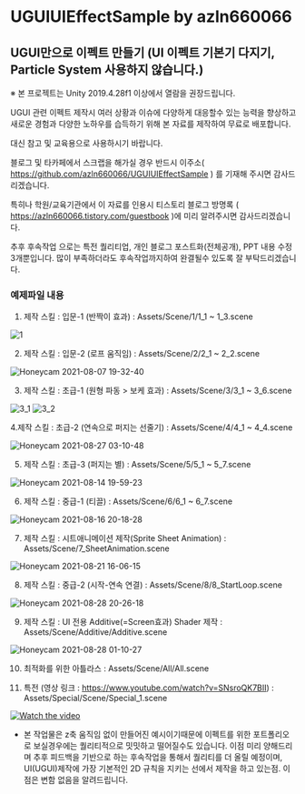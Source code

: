 # UGUIUIEffectSample by azln660066

## UGUI만으로 이펙트 만들기 (UI 이펙트 기본기 다지기, Particle System 사용하지 않습니다.)

※ 본 프로젝트는 Unity 2019.4.28f1 이상에서 열람을 권장드립니다.




UGUI 관련 이펙트 제작시 여러 상황과 이슈에 다양하게 대응할수 있는 능력을 향상하고 새로운 경험과 다양한 노하우를 습득하기 위해 본 자료를 제작하여 무료로 배포합니다.




대신 참고 및 교육용으로 사용하시기 바랍니다.




블로그 및 타카페에서 스크랩을 해가실 경우 
반드시 이주소( https://github.com/azln660066/UGUIUIEffectSample ) 를
기재해 주시면 감사드리겠습니다.





특히나 학원/교육기관에서 이 자료를 인용시 티스토리 블로그 방명록   ( https://azln660066.tistory.com/guestbook )에 미리 알려주시면 감사드리겠습니다.




추후 후속작업 으로는 특전 퀄리티업, 개인 블로그 포스트화(전체공개), PPT 내용 수정 3개뿐입니다.
많이 부족하더라도 후속작업까지하여 완결될수 있도록 잘 부탁드리겠습니다.








### 예제파일 내용 ###



1. 제작 스킬 : 입문-1 (반짝이 효과) : Assets/Scene/1/1_1 ~ 1_3.scene

![1](https://user-images.githubusercontent.com/89733246/132146530-db0954ee-6c56-4e39-864e-e214257d52e4.gif)





2. 제작 스킬 : 입문-2 (로프 움직임) : Assets/Scene/2/2_1 ~ 2_2.scene

![Honeycam 2021-08-07 19-32-40](https://user-images.githubusercontent.com/89733246/132146630-322546ae-f5f5-4902-934b-4f4317f3fd2b.gif)




3. 제작 스킬 : 초급-1 (원형 파동 > 보케 효과) : Assets/Scene/3/3_1 ~ 3_6.scene

![3_1](https://user-images.githubusercontent.com/89733246/132146877-75297d45-45b0-4750-863c-6e67a4e024bd.gif) ![3_2](https://user-images.githubusercontent.com/89733246/132146882-7aaff27b-f2e9-4897-b208-091a9d85fd24.gif)




4.제작 스킬 : 초급-2 (연속으로 퍼지는 선줄기) : Assets/Scene/4/4_1 ~ 4_4.scene

![Honeycam 2021-08-27 03-10-48](https://user-images.githubusercontent.com/89733246/132146921-69198fcb-2c72-41b3-8850-0230a34af5de.gif)





5. 제작 스킬 : 초급-3 (퍼지는 별) : Assets/Scene/5/5_1 ~ 5_7.scene

![Honeycam 2021-08-14 19-59-23](https://user-images.githubusercontent.com/89733246/132146982-040ef70a-6e2f-45b3-9d3a-804c71603363.gif)




6. 제작 스킬 : 중급-1 (티끌) : Assets/Scene/6/6_1 ~ 6_7.scene

![Honeycam 2021-08-16 20-18-28](https://user-images.githubusercontent.com/89733246/132147012-7c50160b-943b-49e7-a56e-efb2de715237.gif)




7. 제작 스킬 : 시트애니메이션 제작(Sprite Sheet Animation) : Assets/Scene/7_SheetAnimation.scene

![Honeycam 2021-08-21 16-06-15](https://user-images.githubusercontent.com/89733246/132147086-3f354830-c052-4a03-bb52-02fec68daec6.gif)




8. 제작 스킬 : 중급-2 (시작-연속 연결) : Assets/Scene/8/8_StartLoop.scene

![Honeycam 2021-08-28 20-26-18](https://user-images.githubusercontent.com/89733246/132147150-a6d7d8e4-f60c-48be-b586-e8089861c066.gif)





9. 제작 스킬 : UI 전용 Additive(=Screen효과) Shader 제작 : Assets/Scene/Additive/Additive.scene

![Honeycam 2021-08-28 01-10-27](https://user-images.githubusercontent.com/89733246/132147181-497b65ea-fe71-47e8-bea1-9a89415329a2.gif)




10. 최적화를 위한 아틀라스 : Assets/Scene/All/All.scene


11. 특전 (영상 링크 : https://www.youtube.com/watch?v=SNsroQK7BII) : Assets/Special/Scene/Special_1.scene

[![Watch the video](https://user-images.githubusercontent.com/89733246/133479284-6e80bf20-5b95-4fba-8b58-a32759da6719.png)](https://www.youtube.com/watch?v=SNsroQK7BII)


* 본 작업물은 z축 움직임 없이 만들어진 예시이기때문에 
이펙트를 위한 포트폴리오로 보실경우에는 퀄리티적으로 밋밋하고 떨어질수도 있습니다. 이점 미리 양해드리며
추후 피드백을 기반으로 하는 후속작업을 통해서 퀄리티를 더 올릴 예정이며,
UI(UGUI)제작에 가장 기본적인 2D 규칙을 지키는 선에서 제작을 하고 있는점. 이점은 변함 없음을 알려드립니다.



